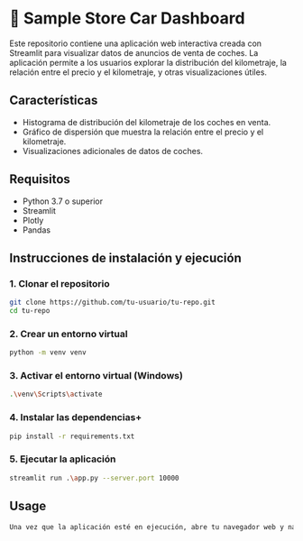 # 🚗 Sample Store Car Dashboard

Este repositorio contiene una aplicación web interactiva creada con Streamlit para visualizar datos de anuncios de venta de coches. La aplicación permite a los usuarios explorar la distribución del kilometraje, la relación entre el precio y el kilometraje, y otras visualizaciones útiles.

## Características

- Histograma de distribución del kilometraje de los coches en venta.
- Gráfico de dispersión que muestra la relación entre el precio y el kilometraje.
- Visualizaciones adicionales de datos de coches.

## Requisitos

- Python 3.7 o superior
- Streamlit
- Plotly
- Pandas

## Instrucciones de instalación y ejecución

### 1. Clonar el repositorio

```bash
git clone https://github.com/tu-usuario/tu-repo.git
cd tu-repo
```

### 2. Crear un entorno virtual
```bash
python -m venv venv
```

### 3. Activar el entorno virtual (Windows)
```bash
.\venv\Scripts\activate
```

### 4. Instalar las dependencias+
```bash
pip install -r requirements.txt
```

### 5. Ejecutar la aplicación
```bash
streamlit run .\app.py --server.port 10000
```

## Usage
```bash
Una vez que la aplicación esté en ejecución, abre tu navegador web y navega a http://localhost:10000 para interactuar con el dashboard.
```



